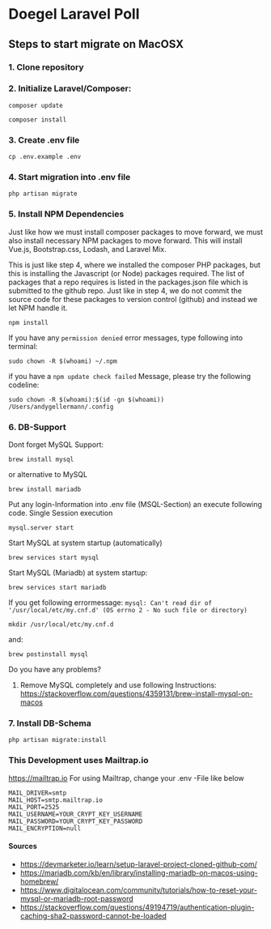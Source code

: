 # Doegel Laravel Poll

## Steps to start migrate on MacOSX

### 1. Clone repository
### 2. Initialize Laravel/Composer:

```
composer update
```
```
composer install
```
### 3. Create .env file
```
cp .env.example .env
```
### 4. Start migration into .env file
```
php artisan migrate
```
### 5. Install NPM Dependencies
Just like how we must install composer packages to move forward, we must also install necessary NPM packages to move forward. This will install Vue.js, Bootstrap.css, Lodash, and Laravel Mix.

This is just like step 4, where we installed the composer PHP packages, but this is installing the Javascript (or Node) packages required. The list of packages that a repo requires is listed in the packages.json file which is submitted to the github repo. Just like in step 4, we do not commit the source code for these packages to version control (github) and instead we let NPM handle it.
```
npm install
```
If you have any ``permission denied`` error messages, type following into terminal:
```
sudo chown -R $(whoami) ~/.npm
```
if you have a `npm update check failed` Message, please try the following codeline:
```
sudo chown -R $(whoami):$(id -gn $(whoami)) /Users/andygellermann/.config 
```
### 6. DB-Support
Dont forget MySQL Support:
```
brew install mysql
```
or alternative to MySQL
```
brew install mariadb
```
Put any login-Information into .env file (MSQL-Section) an execute following code.
Single Session execution
```
mysql.server start
```
Start MySQL at system startup (automatically)
```
brew services start mysql
```
Start MySQL (Mariadb) at system startup:
```
brew services start mariadb
```
If you get following errormessage:  ```mysql: Can't read dir of '/usr/local/etc/my.cnf.d' (OS errno 2 - No such file or directory)```
```
mkdir /usr/local/etc/my.cnf.d
```
and:
```
brew postinstall mysql
```
Do you have any problems?
1. Remove MySQL completely and use following Instructions:
https://stackoverflow.com/questions/4359131/brew-install-mysql-on-macos
### 7. Install DB-Schema
```
php artisan migrate:install
```
### This Development uses Mailtrap.io
https://mailtrap.io
For using Mailtrap, change your .env -File like below
```
MAIL_DRIVER=smtp
MAIL_HOST=smtp.mailtrap.io
MAIL_PORT=2525
MAIL_USERNAME=YOUR_CRYPT_KEY_USERNAME
MAIL_PASSWORD=YOUR_CRYPT_KEY_PASSWORD
MAIL_ENCRYPTION=null
```

#### Sources
- https://devmarketer.io/learn/setup-laravel-project-cloned-github-com/
- https://mariadb.com/kb/en/library/installing-mariadb-on-macos-using-homebrew/
- https://www.digitalocean.com/community/tutorials/how-to-reset-your-mysql-or-mariadb-root-password
- https://stackoverflow.com/questions/49194719/authentication-plugin-caching-sha2-password-cannot-be-loaded

